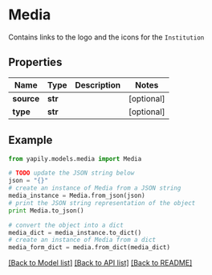 # Media

Contains links to the logo and the icons for the `Institution`

## Properties
Name | Type | Description | Notes
------------ | ------------- | ------------- | -------------
**source** | **str** |  | [optional] 
**type** | **str** |  | [optional] 

## Example

```python
from yapily.models.media import Media

# TODO update the JSON string below
json = "{}"
# create an instance of Media from a JSON string
media_instance = Media.from_json(json)
# print the JSON string representation of the object
print Media.to_json()

# convert the object into a dict
media_dict = media_instance.to_dict()
# create an instance of Media from a dict
media_form_dict = media.from_dict(media_dict)
```
[[Back to Model list]](../README.md#documentation-for-models) [[Back to API list]](../README.md#documentation-for-api-endpoints) [[Back to README]](../README.md)


